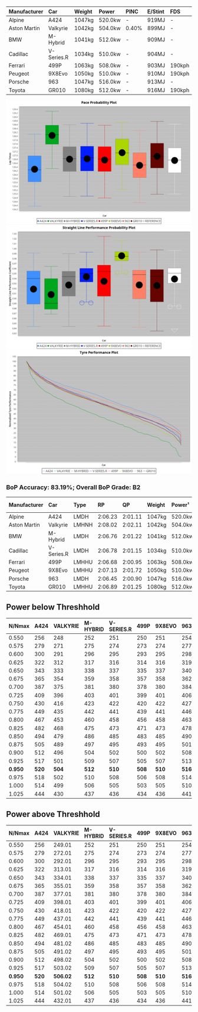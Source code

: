 | Manufacturer | Car        | Weight | Power   | PINC    | E/Stint | FDS     |
|:-|:-|:-|:-|:-|:-|:-|
| Alpine       | A424       | 1047kg | 520.0kw |    -    | 919MJ   |    -    |
| Aston Martin | Valkyrie   | 1042kg | 504.0kw | 0.40%   | 899MJ   |    -    |
| BMW          | M-Hybrid   | 1041kg | 512.0kw |    -    | 909MJ   |    -    |
| Cadillac     | V-Series.R | 1034kg | 510.0kw |    -    | 904MJ   |    -    |
| Ferrari      | 499P       | 1063kg | 508.0kw |    -    | 903MJ   | 190kph  |
| Peugeot      | 9X8Evo     | 1050kg | 510.0kw |    -    | 910MJ   | 190kph  |
| Porsche      | 963        | 1047kg | 516.0kw |    -    | 913MJ   |    -    |
| Toyota       | GR010      | 1080kg | 512.0kw |    -    | 916MJ   | 190kph  |

![PACECHART](./IMG/CUSTOM.png)
![STRAIGHTLINEPERFORMANCECHART](./IMG/CUSTOM_sp.png)
![TYREPERFORMANCECHART](./IMG/CUSTOM_tw.png)

### BoP Accuracy: 83.19%; Overall BoP Grade: B2
| Manufacturer | Car        | Type  | RP      | QP      | Weight | Power¹  | Threshhold | PINC    | Power²   | E/Stint | AVG Vmax  | FDS     | RDLC | L/Stint | BOP-Grade | Model Accuracy | Model Points | Match%  | SimDiff |
|:-|:-|:-|:-|:-|:-|:-|:-|:-|:-|:-|:-|:-|:-|:-|:-|:-|:-|:-|:-|
| Alpine       | A424       | LMDH  | 2:06.23 | 2:01.11 | 1047kg | 520.0kw | 210.0kph   |    -    | 520.00kw |  919MJ  | 297.27kph |    -    | 1.03 | 25      | -C1       | 98.45%         | 2220         | 75.95%  | +0.45   |
| Aston Martin | Valkyrie   | LMHNH | 2:08.02 | 2:02.11 | 1042kg | 504.0kw | 250.0kph   | 0.40%   | 506.00kw |  899MJ  | 294.24kph |    -    | 1.04 | 25      | +Ω1       | 100.00%        | 466          | 34.83%  | #       |
| BMW          | M-Hybrid   | LMDH  | 2:06.76 | 2:01.22 | 1041kg | 512.0kw | 210.0kph   |    -    | 512.00kw |  909MJ  | 298.07kph |    -    | 1.03 | 25      | ~A1       | 100.00%        | 3339         | 96.91%  | +0.35   |
| Cadillac     | V-Series.R | LMDH  | 2:06.78 | 2:01.15 | 1034kg | 510.0kw | 210.0kph   |    -    | 510.00kw |  904MJ  | 299.87kph |    -    | 1.04 | 25      | ~A1       | 99.03%         | 6041         | 99.57%  | +0.74   |
| Ferrari      | 499P       | LMHHU | 2:06.68 | 2:00.95 | 1063kg | 508.0kw | 210.0kph   |    -    | 508.00kw |  903MJ  | 297.72kph | 190kph  | 1.05 | 25      | -A2       | 99.97%         | 7286         | 94.90%  | +0.38   |
| Peugeot      | 9X8Evo     | LMHHU | 2:07.13 | 2:01.72 | 1050kg | 510.0kw | 210.0kph   |    -    | 510.00kw |  910MJ  | 306.07kph | 190kph  | 1.01 | 25      | +C1       | 100.00%        | 1890         | 79.61%  | +0.02   |
| Porsche      | 963        | LMDH  | 2:06.45 | 2:00.90 | 1047kg | 516.0kw | 210.0kph   |    -    | 516.00kw |  913MJ  | 298.19kph |    -    | 1.03 | 25      | -B2       | 99.89%         | 15174        | 83.77%  | -0.16   |
| Toyota       | GR010      | LMHHU | 2:06.89 | 2:01.25 | 1080kg | 512.0kw | 210.0kph   |    -    | 512.00kw |  916MJ  | 295.89kph | 190kph  | 1.03 | 25      | ~A1       | 99.82%         | 5457         | 100.00% | +0.87   |

## Power below Threshhold
| N/Nmax    | A424    | VALKYRIE | M-HYBRID | V-SERIES.R | 499P    | 9X8EVO  | 963     | GR010   |
|:-|:-|:-|:-|:-|:-|:-|:-|:-|
|  0.550    |  256    |  248     |  252     |  251       |  250    |  251    |  254    |  252    |
|  0.575    |  279    |  271     |  275     |  274       |  273    |  274    |  277    |  275    |
|  0.600    |  300    |  291     |  296     |  295       |  293    |  295    |  298    |  296    |
|  0.625    |  322    |  312     |  317     |  316       |  314    |  316    |  319    |  317    |
|  0.650    |  343    |  333     |  338     |  337       |  335    |  337    |  340    |  338    |
|  0.675    |  365    |  354     |  359     |  358       |  357    |  358    |  362    |  359    |
|  0.700    |  387    |  375     |  381     |  380       |  378    |  380    |  384    |  381    |
|  0.725    |  409    |  396     |  403     |  401       |  399    |  401    |  406    |  403    |
|  0.750    |  430    |  416     |  423     |  422       |  420    |  422    |  427    |  423    |
|  0.775    |  449    |  435     |  442     |  441       |  439    |  441    |  446    |  442    |
|  0.800    |  467    |  453     |  460     |  458       |  456    |  458    |  463    |  460    |
|  0.825    |  482    |  468     |  475     |  473       |  471    |  473    |  478    |  475    |
|  0.850    |  494    |  479     |  486     |  485       |  483    |  485    |  490    |  486    |
|  0.875    |  505    |  489     |  497     |  495       |  493    |  495    |  501    |  497    |
|  0.900    |  512    |  496     |  504     |  502       |  500    |  502    |  508    |  504    |
|  0.925    |  517    |  501     |  509     |  507       |  505    |  507    |  513    |  509    |
| **0.950** | **520** | **504**  | **512**  | **510**    | **508** | **510** | **516** | **512** |
|  0.975    |  518    |  502     |  510     |  508       |  506    |  508    |  514    |  510    |
|  1.000    |  514    |  499     |  506     |  505       |  503    |  505    |  510    |  506    |
|  1.025    |  444    |  430     |  437     |  436       |  434    |  436    |  441    |  437    |

## Power above Threshhold
| N/Nmax    | A424    | VALKYRIE   | M-HYBRID | V-SERIES.R | 499P    | 9X8EVO  | 963     | GR010   |
|:-|:-|:-|:-|:-|:-|:-|:-|:-|
|  0.550    |  256    |  249.01    |  252     |  251       |  250    |  251    |  254    |  252    |
|  0.575    |  279    |  272.01    |  275     |  274       |  273    |  274    |  277    |  275    |
|  0.600    |  300    |  292.01    |  296     |  295       |  293    |  295    |  298    |  296    |
|  0.625    |  322    |  313.01    |  317     |  316       |  314    |  316    |  319    |  317    |
|  0.650    |  343    |  334.01    |  338     |  337       |  335    |  337    |  340    |  338    |
|  0.675    |  365    |  355.01    |  359     |  358       |  357    |  358    |  362    |  359    |
|  0.700    |  387    |  377.01    |  381     |  380       |  378    |  380    |  384    |  381    |
|  0.725    |  409    |  398.01    |  403     |  401       |  399    |  401    |  406    |  403    |
|  0.750    |  430    |  418.01    |  423     |  422       |  420    |  422    |  427    |  423    |
|  0.775    |  449    |  437.01    |  442     |  441       |  439    |  441    |  446    |  442    |
|  0.800    |  467    |  454.01    |  460     |  458       |  456    |  458    |  463    |  460    |
|  0.825    |  482    |  469.01    |  475     |  473       |  471    |  473    |  478    |  475    |
|  0.850    |  494    |  481.02    |  486     |  485       |  483    |  485    |  490    |  486    |
|  0.875    |  505    |  491.02    |  497     |  495       |  493    |  495    |  501    |  497    |
|  0.900    |  512    |  498.02    |  504     |  502       |  500    |  502    |  508    |  504    |
|  0.925    |  517    |  503.02    |  509     |  507       |  505    |  507    |  513    |  509    |
| **0.950** | **520** | **506.02** | **512**  | **510**    | **508** | **510** | **516** | **512** |
|  0.975    |  518    |  504.02    |  510     |  508       |  506    |  508    |  514    |  510    |
|  1.000    |  514    |  501.02    |  506     |  505       |  503    |  505    |  510    |  506    |
|  1.025    |  444    |  432.01    |  437     |  436       |  434    |  436    |  441    |  437    |
